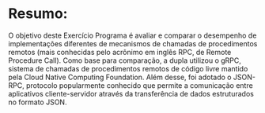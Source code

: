 # Resumo: 

O objetivo deste Exercício Programa é avaliar e comparar o desempenho de implementações diferentes de mecanismos de chamadas de procedimentos remotos (mais conhecidas pelo acrônimo em inglês RPC, de Remote Procedure Call). Como base para comparação, a dupla utilizou o gRPC, sistema de chamadas de procedimentos remotos de código livre mantido pela Cloud Native Computing Foundation. Além desse, foi adotado o JSON-RPC, protocolo
popularmente conhecido que permite a comunicação entre aplicativos cliente-servidor através da transferência de dados estruturados no formato JSON.
